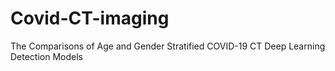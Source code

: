 # Covid-CT-imaging
The Comparisons of Age and Gender Stratified COVID-19 CT Deep Learning  Detection Models
